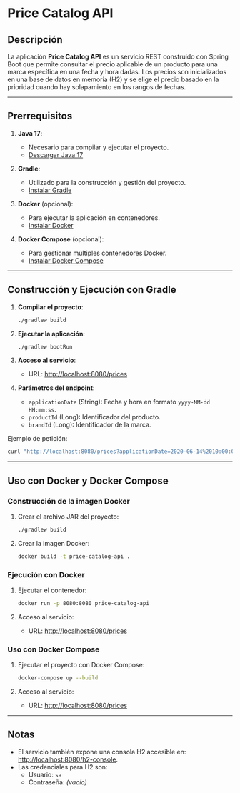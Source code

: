 # Price Catalog API

## Descripción
La aplicación **Price Catalog API** es un servicio REST construido con Spring Boot que permite consultar el precio aplicable de un producto para una marca específica en una fecha y hora dadas. Los precios son inicializados en una base de datos en memoria (H2) y se elige el precio basado en la prioridad cuando hay solapamiento en los rangos de fechas.

---

## Prerrequisitos

1. **Java 17**:
    - Necesario para compilar y ejecutar el proyecto.
    - [Descargar Java 17](https://www.oracle.com/java/technologies/javase/jdk17-archive-downloads.html)

2. **Gradle**:
    - Utilizado para la construcción y gestión del proyecto.
    - [Instalar Gradle](https://gradle.org/install/)

3. **Docker** (opcional):
    - Para ejecutar la aplicación en contenedores.
    - [Instalar Docker](https://docs.docker.com/get-docker/)

4. **Docker Compose** (opcional):
    - Para gestionar múltiples contenedores Docker.
    - [Instalar Docker Compose](https://docs.docker.com/compose/install/)

---

## Construcción y Ejecución con Gradle

1. **Compilar el proyecto**:
   ```bash
   ./gradlew build
   ```

2. **Ejecutar la aplicación**:
   ```bash
   ./gradlew bootRun
   ```

3. **Acceso al servicio**:
    - URL: [http://localhost:8080/prices](http://localhost:8080/prices)

4. **Parámetros del endpoint**:
    - `applicationDate` (String): Fecha y hora en formato `yyyy-MM-dd HH:mm:ss`.
    - `productId` (Long): Identificador del producto.
    - `brandId` (Long): Identificador de la marca.

Ejemplo de petición:
```bash
curl "http://localhost:8080/prices?applicationDate=2020-06-14%2010:00:00&productId=35455&brandId=1"
```

---

## Uso con Docker y Docker Compose

### Construcción de la imagen Docker
1. Crear el archivo JAR del proyecto:
   ```bash
   ./gradlew build
   ```

2. Crear la imagen Docker:
   ```bash
   docker build -t price-catalog-api .
   ```

### Ejecución con Docker
1. Ejecutar el contenedor:
   ```bash
   docker run -p 8080:8080 price-catalog-api
   ```

2. Acceso al servicio:
    - URL: [http://localhost:8080/prices](http://localhost:8080/prices)

### Uso con Docker Compose
1. Ejecutar el proyecto con Docker Compose:
   ```bash
   docker-compose up --build
   ```

2. Acceso al servicio:
    - URL: [http://localhost:8080/prices](http://localhost:8080/prices)

---

## Notas
- El servicio también expone una consola H2 accesible en: [http://localhost:8080/h2-console](http://localhost:8080/h2-console).
- Las credenciales para H2 son:
    - Usuario: `sa`
    - Contraseña: *(vacío)*

